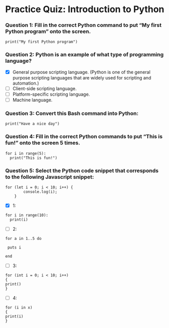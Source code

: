 # Practice Quiz: Introduction to Python
### Question 1: Fill in the correct Python command to put “My first Python program” onto the screen.
```
print("My first Python program")
```
### Question 2: Python is an example of what type of programming language?
- [x] General purpose scripting language. (Python is one of the general purpose scripting languages that are widely used for scripting and automation.)
- [ ] Client-side scripting language.
- [ ] Platform-specific scripting language.
- [ ] Machine language.
### Question 3: Convert this Bash command into Python:
```
print("Have a nice day")
```
### Question 4: Fill in the correct Python commands to put “This is fun!” onto the screen 5 times. 
```
for i in range(5):
  print("This is fun!")
```
### Question 5: Select the Python code snippet that corresponds to the following Javascript snippet:
```
for (let i = 0; i < 10; i++) {
        console.log(i);
    }
```
- [x] 1:
```
for i in range(10):
  print(i)
```
- [ ] 2:
```
for a in 1..5 do
      
 puts i 

end
```
- [ ] 3:
```
for (int i = 0; i < 10; i++)
{
print()
}
```
- [ ] 4:
```
for (i in x) 
{
print(i)
}
```
